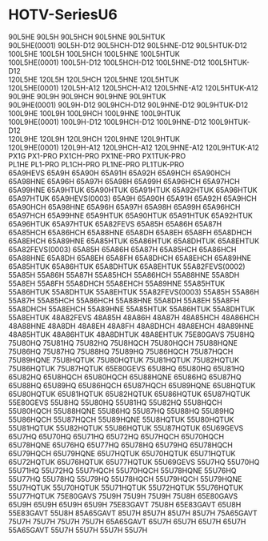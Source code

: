 # HOTV-SeriesU6
90L5HE 90L5H  90L5HCH 90L5HNE 90L5HTUK   
90L5HE(0001) 90L5H-D12  90L5HCH-D12 90L5HNE-D12 90L5HTUK-D12   
100L5HE 100L5H  100L5HCH 100L5HNE 100L5HTUK   
100L5HE(0001) 100L5H-D12  100L5HCH-D12 100L5HNE-D12 100L5HTUK-D12   
120L5HE 120L5H  120L5HCH 120L5HNE 120L5HTUK   
120L5HE(0001) 120L5H-A12  120L5HCH-A12 120L5HNE-A12 120L5HTUK-A12   
90L9HE 90L9H  90L9HCH 90L9HNE 90L9HTUK   
90L9HE(0001) 90L9H-D12  90L9HCH-D12 90L9HNE-D12 90L9HTUK-D12   
100L9HE 100L9H  100L9HCH 100L9HNE 100L9HTUK   
100L9HE(0001) 100L9H-D12  100L9HCH-D12 100L9HNE-D12 100L9HTUK-D12   
120L9HE 120L9H  120L9HCH 120L9HNE 120L9HTUK   
120L9HE(0001) 120L9H-A12  120L9HCH-A12 120L9HNE-A12 120L9HTUK-A12   
PX1G PX1-PRO  PX1CH-PRO PX1NE-PRO PX1TUK-PRO   
PL1HE PL1-PRO  PL1CH-PRO PL1NE-PRO PL1TUK-PRO   
65A9HEVS 65A9H 65A90H 65A91H 65A92H 65A9HCH 65A90HCH 65A98HNE 65A96H 65A97H 65A98H 65A99H 65A96HCH 65A97HCH 65A99HNE 65A9HTUK 65A90HTUK 65A91HTUK 65A92HTUK 65A96HTUK 65A97HTUK
65A9HEVS(0003) 65A9H 65A90H 65A91H 65A92H 65A9HCH 65A90HCH 65A98HNE 65A96H 65A97H 65A98H 65A99H 65A96HCH 65A97HCH 65A99HNE 65A9HTUK 65A90HTUK 65A91HTUK 65A92HTUK 65A96HTUK 65A97HTUK
65A82FEVS 65A85H 65A86H 65A87H 65A85HCH 65A86HCH 65A88HNE 65A8DH 65A8EH 65A8FH 65A8DHCH 65A8EHCH 65A89HNE 65A85HTUK 65A86HTUK  65A8DHTUK 65A8EHTUK
65A82FEVS(0003) 65A85H 65A86H 65A87H 65A85HCH 65A86HCH 65A88HNE 65A8DH 65A8EH 65A8FH 65A8DHCH 65A8EHCH 65A89HNE 65A85HTUK 65A86HTUK  65A8DHTUK 65A8EHTUK
55A82FEVS(0002) 55A85H 55A86H 55A87H 55A85HCH 55A86HCH 55A88HNE 55A8DH 55A8EH 55A8FH 55A8DHCH 55A8EHCH 55A89HNE 55A85HTUK 55A86HTUK  55A8DHTUK 55A8EHTUK
55A82FEVS(0003) 55A85H 55A86H 55A87H 55A85HCH 55A86HCH 55A88HNE 55A8DH 55A8EH 55A8FH 55A8DHCH 55A8EHCH 55A89HNE 55A85HTUK 55A86HTUK  55A8DHTUK 55A8EHTUK
48A82FEVS 48A85H 48A86H 48A87H 48A85HCH 48A86HCH 48A88HNE 48A8DH 48A8EH 48A8FH 48A8DHCH 48A8EHCH 48A89HNE 48A85HTUK 48A86HTUK  48A8DHTUK 48A8EHTUK
75E80GAVS 75U8HQ 75U80HQ 75U81HQ 75U82HQ 75U8HQCH 75U80HQCH 75U88HQNE 75U86HQ 75U87HQ 75U88HQ 75U89HQ 75U86HQCH 75U87HQCH 75U89HQNE 75U8HQTUK 75U80HQTUK 75U81HQTUK 75U82HQTUK 75U86HQTUK 75U87HQTUK
65E80GEVS 65U8HQ 65U80HQ 65U81HQ 65U82HQ 65U8HQCH 65U80HQCH 65U88HQNE 65U86HQ 65U87HQ 65U88HQ 65U89HQ 65U86HQCH 65U87HQCH 65U89HQNE 65U8HQTUK 65U80HQTUK 65U81HQTUK 65U82HQTUK 65U86HQTUK 65U87HQTUK
55E80GEVS 55U8HQ 55U80HQ 55U81HQ 55U82HQ 55U8HQCH 55U80HQCH 55U88HQNE 55U86HQ 55U87HQ 55U88HQ 55U89HQ 55U86HQCH 55U87HQCH 55U89HQNE 55U8HQTUK 55U80HQTUK 55U81HQTUK 55U82HQTUK 55U86HQTUK 55U87HQTUK
65U69GEVS 65U7HQ 65U70HQ 65U71HQ 65U72HQ 65U7HQCH 65U70HQCH 65U78HQNE 65U76HQ 65U77HQ 65U78HQ 65U79HQ 65U78HQCH 65U79HQCH 65U79HQNE 65U7HQTUK 65U70HQTUK 65U71HQTUK 65U72HQTUK 65U76HQTUK 65U77HQTUK
55U69GEVS 55U7HQ 55U70HQ 55U71HQ 55U72HQ 55U7HQCH 55U70HQCH 55U78HQNE 55U76HQ 55U77HQ 55U78HQ 55U79HQ 55U78HQCH 55U79HQCH 55U79HQNE 55U7HQTUK 55U70HQTUK 55U71HQTUK 55U72HQTUK 55U76HQTUK 55U77HQTUK
75E80GAVS 75U9H 75U9H 75U9H 75U8H
65E80GAVS 65U9H 65U9H 65U9H 65U9H
75E83GAVT 75U8H 
65E83GAVT 65U8H 
55E83GAVT 55U8H 
85A65GAVT 85U7H 85U7H 85U7H 85U7H
75A65GAVT 75U7H 75U7H 75U7H 75U7H
65A65GAVT 65U7H 65U7H 65U7H 65U7H
55A65GAVT 55U7H 55U7H 55U7H 55U7H
